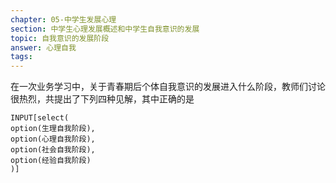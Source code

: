```yaml
---
chapter: 05-中学生发展心理
section: 中学生心理发展概述和中学生自我意识的发展
topic: 自我意识的发展阶段
answer: 心理自我
tags:
---
```


在一次业务学习中，关于青春期后个体自我意识的发展进入什么阶段，教师们讨论很热烈，共提出了下列四种见解，其中正确的是

```meta-bind
INPUT[select(
option(生理自我阶段),
option(心理自我阶段),
option(社会自我阶段),
option(经验自我阶段)
)]
```